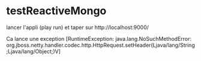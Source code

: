 # testReactiveMongo

lancer l'appli (play run) et taper sur http://localhost:9000/

Ca lance une exception 
  [RuntimeException: java.lang.NoSuchMethodError: org.jboss.netty.handler.codec.http.HttpRequest.setHeader(Ljava/lang/String;Ljava/lang/Object;)V]
